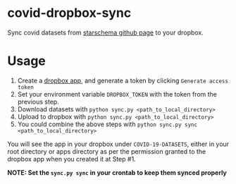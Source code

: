 # covid-dropbox-sync
Sync covid datasets from [starschema github page](https://github.com/starschema/COVID-19-data) to your dropbox. 


# Usage

1. Create a [dropbox app](https://www.dropbox.com/developers/apps), and generate a token by clicking `Generate access token`
2. Set your environment variable `DROPBOX_TOKEN` with the token from the previous step.
3. Download datasets with `python sync.py <path_to_local_directory>`
4. Upload to dropbox with `python sync.py <path_to_local_directory>`
5. You could combine the above steps with `python sync.py sync <path_to_local_directory>`

You will see the app in your dropbox under `COVID-19-DATASETS`, either in your root directory or apps directory as per the permission granted to the dropbox app when you created it at Step #1.

**NOTE: Set the `sync.py sync` in your crontab to keep them synced properly**
